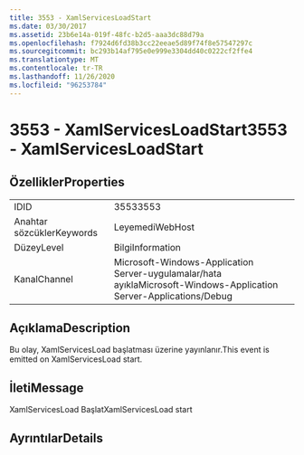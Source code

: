 ```yaml
---
title: 3553 - XamlServicesLoadStart
ms.date: 03/30/2017
ms.assetid: 23b6e14a-019f-48fc-b2d5-aaa3dc88d79a
ms.openlocfilehash: f7924d6fd38b3cc22eeae5d89f74f8e57547297c
ms.sourcegitcommit: bc293b14af795e0e999e3304dd40c0222cf2ffe4
ms.translationtype: MT
ms.contentlocale: tr-TR
ms.lasthandoff: 11/26/2020
ms.locfileid: "96253784"
---
```

# <a name="3553---xamlservicesloadstart"></a><span data-ttu-id="1f2c8-102">3553 - XamlServicesLoadStart</span><span class="sxs-lookup"><span data-stu-id="1f2c8-102">3553 - XamlServicesLoadStart</span></span>

## <a name="properties"></a><span data-ttu-id="1f2c8-103">Özellikler</span><span class="sxs-lookup"><span data-stu-id="1f2c8-103">Properties</span></span>  
  
|||  
|-|-|  
|<span data-ttu-id="1f2c8-104">ID</span><span class="sxs-lookup"><span data-stu-id="1f2c8-104">ID</span></span>|<span data-ttu-id="1f2c8-105">3553</span><span class="sxs-lookup"><span data-stu-id="1f2c8-105">3553</span></span>|  
|<span data-ttu-id="1f2c8-106">Anahtar sözcükler</span><span class="sxs-lookup"><span data-stu-id="1f2c8-106">Keywords</span></span>|<span data-ttu-id="1f2c8-107">Leyemedi</span><span class="sxs-lookup"><span data-stu-id="1f2c8-107">WebHost</span></span>|  
|<span data-ttu-id="1f2c8-108">Düzey</span><span class="sxs-lookup"><span data-stu-id="1f2c8-108">Level</span></span>|<span data-ttu-id="1f2c8-109">Bilgi</span><span class="sxs-lookup"><span data-stu-id="1f2c8-109">Information</span></span>|  
|<span data-ttu-id="1f2c8-110">Kanal</span><span class="sxs-lookup"><span data-stu-id="1f2c8-110">Channel</span></span>|<span data-ttu-id="1f2c8-111">Microsoft-Windows-Application Server-uygulamalar/hata ayıkla</span><span class="sxs-lookup"><span data-stu-id="1f2c8-111">Microsoft-Windows-Application Server-Applications/Debug</span></span>|  
  
## <a name="description"></a><span data-ttu-id="1f2c8-112">Açıklama</span><span class="sxs-lookup"><span data-stu-id="1f2c8-112">Description</span></span>  

 <span data-ttu-id="1f2c8-113">Bu olay, XamlServicesLoad başlatması üzerine yayınlanır.</span><span class="sxs-lookup"><span data-stu-id="1f2c8-113">This event is emitted on XamlServicesLoad start.</span></span>  
  
## <a name="message"></a><span data-ttu-id="1f2c8-114">İleti</span><span class="sxs-lookup"><span data-stu-id="1f2c8-114">Message</span></span>  

 <span data-ttu-id="1f2c8-115">XamlServicesLoad Başlat</span><span class="sxs-lookup"><span data-stu-id="1f2c8-115">XamlServicesLoad start</span></span>  
  
## <a name="details"></a><span data-ttu-id="1f2c8-116">Ayrıntılar</span><span class="sxs-lookup"><span data-stu-id="1f2c8-116">Details</span></span>
